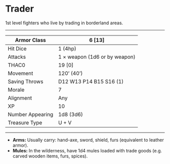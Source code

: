 # Trader

1st level fighters who live by trading in borderland areas.

------

| Armor Class     | 6 [13]                        |
| ---------------- | ----------------------------- |
| Hit Dice         | 1 (4hp)                       |
| Attacks          | 1 × weapon (1d6 or by weapon) |
| THAC0            | 19 [0]                        |
| Movement         | 120’ (40’)                    |
| Saving Throws    | D12 W13 P14 B15 S16 (1)       |
| Morale           | 7                             |
| Alignment        | Any                           |
| XP               | 10                            |
| Number Appearing | 1d8 (3d6)                     |
| Treasure Type    | U + V                         |

------

- **Arms:** Usually carry: hand-axe, sword, shield, furs (equivalent to leather armor).
- **Mules:** In the wilderness, have 1d4 mules loaded with trade goods (e.g. carved wooden items, furs, spices).